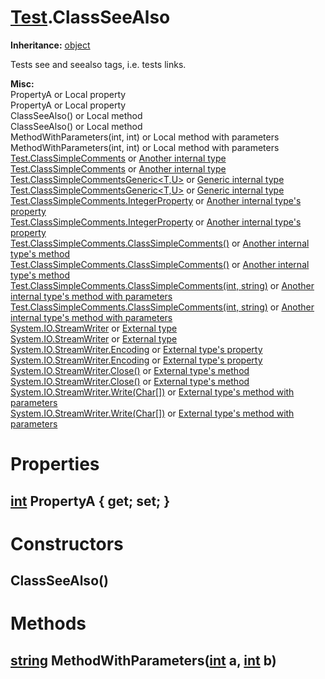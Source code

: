 # [Test](TableOfContents.Test.md).ClassSeeAlso

**Inheritance:** [object](https://docs.microsoft.com/en-us/dotnet/api/system.object)  

Tests see and seealso tags, i.e. tests links.  

**Misc:**  
PropertyA or Local property  
PropertyA or Local property  
ClassSeeAlso() or Local method  
ClassSeeAlso() or Local method  
MethodWithParameters(int, int) or Local method with parameters  
MethodWithParameters(int, int) or Local method with parameters  
[Test.ClassSimpleComments](Test.ClassSimpleComments.md) or [Another internal type](Test.ClassSimpleComments.md)  
[Test.ClassSimpleComments](Test.ClassSimpleComments.md) or [Another internal type](Test.ClassSimpleComments.md)  
[Test.ClassSimpleCommentsGeneric&lt;T,U&gt;](Test.ClassSimpleCommentsGeneric_T_U_.md) or [Generic internal type](Test.ClassSimpleCommentsGeneric_T_U_.md)  
[Test.ClassSimpleCommentsGeneric&lt;T,U&gt;](Test.ClassSimpleCommentsGeneric_T_U_.md) or [Generic internal type](Test.ClassSimpleCommentsGeneric_T_U_.md)  
[Test.ClassSimpleComments.IntegerProperty](Test.ClassSimpleComments.md) or [Another internal type's property](Test.ClassSimpleComments.md)  
[Test.ClassSimpleComments.IntegerProperty](Test.ClassSimpleComments.md) or [Another internal type's property](Test.ClassSimpleComments.md)  
[Test.ClassSimpleComments.ClassSimpleComments()](Test.ClassSimpleComments.md) or [Another internal type's method](Test.ClassSimpleComments.md)  
[Test.ClassSimpleComments.ClassSimpleComments()](Test.ClassSimpleComments.md) or [Another internal type's method](Test.ClassSimpleComments.md)  
[Test.ClassSimpleComments.ClassSimpleComments(int, string)](Test.ClassSimpleComments.md) or [Another internal type's method with parameters](Test.ClassSimpleComments.md)  
[Test.ClassSimpleComments.ClassSimpleComments(int, string)](Test.ClassSimpleComments.md) or [Another internal type's method with parameters](Test.ClassSimpleComments.md)  
[System.IO.StreamWriter](https://docs.microsoft.com/en-us/dotnet/api/system.io.streamwriter) or [External type](https://docs.microsoft.com/en-us/dotnet/api/system.io.streamwriter)  
[System.IO.StreamWriter](https://docs.microsoft.com/en-us/dotnet/api/system.io.streamwriter) or [External type](https://docs.microsoft.com/en-us/dotnet/api/system.io.streamwriter)  
[System.IO.StreamWriter.Encoding](https://docs.microsoft.com/en-us/dotnet/api/system.io.streamwriter.encoding) or [External type's property](https://docs.microsoft.com/en-us/dotnet/api/system.io.streamwriter.encoding)  
[System.IO.StreamWriter.Encoding](https://docs.microsoft.com/en-us/dotnet/api/system.io.streamwriter.encoding) or [External type's property](https://docs.microsoft.com/en-us/dotnet/api/system.io.streamwriter.encoding)  
[System.IO.StreamWriter.Close()](https://docs.microsoft.com/en-us/dotnet/api/system.io.streamwriter.close) or [External type's method](https://docs.microsoft.com/en-us/dotnet/api/system.io.streamwriter.close)  
[System.IO.StreamWriter.Close()](https://docs.microsoft.com/en-us/dotnet/api/system.io.streamwriter.close) or [External type's method](https://docs.microsoft.com/en-us/dotnet/api/system.io.streamwriter.close)  
[System.IO.StreamWriter.Write(Char[])](https://docs.microsoft.com/en-us/dotnet/api/system.io.streamwriter.write) or [External type's method with parameters](https://docs.microsoft.com/en-us/dotnet/api/system.io.streamwriter.write)  
[System.IO.StreamWriter.Write(Char[])](https://docs.microsoft.com/en-us/dotnet/api/system.io.streamwriter.write) or [External type's method with parameters](https://docs.microsoft.com/en-us/dotnet/api/system.io.streamwriter.write)  

# Properties

## [int](https://docs.microsoft.com/en-us/dotnet/api/system.int32) PropertyA { get; set; }

# Constructors

## ClassSeeAlso()

# Methods

## [string](https://docs.microsoft.com/en-us/dotnet/api/system.string) MethodWithParameters([int](https://docs.microsoft.com/en-us/dotnet/api/system.int32) a, [int](https://docs.microsoft.com/en-us/dotnet/api/system.int32) b)

